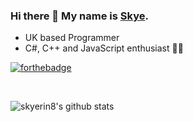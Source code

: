 ### Hi there 👋 My name is [Skye](https://skyerin8.github.io/).

* UK based Programmer
* C#, C++ and JavaScript enthusiast 💖💖

[![forthebadge](https://forthebadge.com/images/badges/60-percent-of-the-time-works-every-time.svg)](https://forthebadge.com)

<br>

![skyerin8's github stats](https://github-readme-stats.vercel.app/api?username=skyerin8&show_icons=true&theme=tokyonight&count_private=true&hide=stars)


